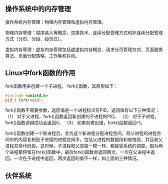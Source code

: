 ## 操作系统中的内存管理
操作系统内存管理：物理内存管理和虚拟内存管理。

物理内存管理：程序装入等概念、交换技术、连续分配管理方式和非连续分配管理方式（分页、分段、段页式）。

虚拟内存管理：虚拟内存管理包括虚虚拟内存概念、请求分页管理方式、页面置换算法、页面分配策略、工作集和抖动。

## Linux中fork函数的作用
fork函数用来创建一个子进程。
fork()函数，其原型如下：
```C++
#include <unistd.h>  
pid_t fork(void);  
```
fork()函数不需要参数，返回值是一个进程标识符PID。返回值有以下三种情况：
（1） 对于父进程，fork()函数返回新创建的子进程的PID。
（2） 对于子进程，fork()函数调用成功会返回0。
（3） 如果创建出错，fork()函数返回-1。

fork()函数创建一个新进程后，会为这个新进程分配进程空间，将父进程的进程空间中的内容复制到子进程的进程空间中，包括父进程的数据段和堆栈段，并且和父进程共享代码段。这时候，子进程和父进程一模一样，都接受系统的调度。因为两个进程都停留在fork()函数中，最后fork()函数会返回两次，一次在父进程中返回，一次在子进程中返回，两次返回的值不一样，如上面的三种情况。

## 伙伴系统
